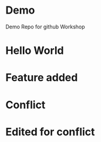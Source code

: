 # Demo
Demo Repo for github Workshop

# Hello World

# Feature added


# Conflict
# Edited for conflict
